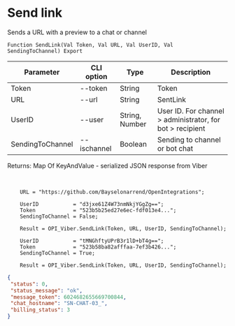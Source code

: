 ﻿---
sidebar_position: 6
---

# Send link
 Sends a URL with a preview to a chat or channel



`Function SendLink(Val Token, Val URL, Val UserID, Val SendingToChannel) Export`

  | Parameter | CLI option | Type | Description |
  |-|-|-|-|
  | Token | --token | String | Token |
  | URL | --url | String | SentLink |
  | UserID | --user | String, Number | User ID. For channel > administrator, for bot > recipient |
  | SendingToChannel | --ischannel | Boolean | Sending to channel or bot chat |

  
  Returns:  Map Of KeyAndValue - serialized JSON response from Viber

<br/>




```bsl title="Code example"
    URL = "https://github.com/Bayselonarrend/OpenIntegrations";

    UserID           = "d3jxe61Z4W73nmNkjYGgZg==";
    Token            = "523b5b25ed27e6ec-fdf013e4...";
    SendingToChannel = False;

    Result = OPI_Viber.SendLink(Token, URL, UserID, SendingToChannel);

    UserID           = "tMNGhftyUPrB3r1lD+bT4g==";
    Token            = "523b58ba82afffaa-7ef3b426...";
    SendingToChannel = True;

    Result = OPI_Viber.SendLink(Token, URL, UserID, SendingToChannel);
```
 



```json title="Result"
{
 "status": 0,
 "status_message": "ok",
 "message_token": 6024682655669700844,
 "chat_hostname": "SN-CHAT-03_",
 "billing_status": 3
}
```
